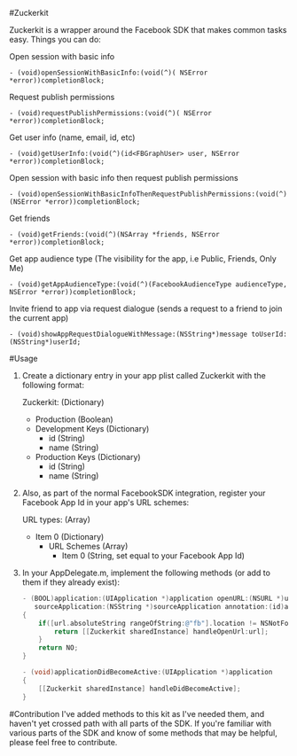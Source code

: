 #Zuckerkit

Zuckerkit is a wrapper around the Facebook SDK that makes common tasks easy. Things you can do:


Open session with basic info

```
- (void)openSessionWithBasicInfo:(void(^)( NSError *error))completionBlock;
```

Request publish permissions

```
- (void)requestPublishPermissions:(void(^)( NSError *error))completionBlock;
```

Get user info (name, email, id, etc)

```
- (void)getUserInfo:(void(^)(id<FBGraphUser> user, NSError *error))completionBlock;
```

Open session with basic info then request publish permissions 

```
- (void)openSessionWithBasicInfoThenRequestPublishPermissions:(void(^)(NSError *error))completionBlock;
```

Get friends
	
```
- (void)getFriends:(void(^)(NSArray *friends, NSError *error))completionBlock;
```

Get app audience type (The visibility for the app, i.e Public, Friends, Only Me)

```
- (void)getAppAudienceType:(void(^)(FacebookAudienceType audienceType, NSError *error))completionBlock;
```

Invite friend to app via request dialogue (sends a request to a friend to join the current app)
	
```
- (void)showAppRequestDialogueWithMessage:(NSString*)message toUserId:(NSString*)userId;
```

#Usage
1. Create a dictionary entry in your app plist called Zuckerkit with the following format:

	Zuckerkit: (Dictionary)
	 - Production (Boolean)
	 - Development Keys (Dictionary)
	   - id (String)
	   - name (String)
	 - Production Keys (Dictionary)
	   - id (String)
	   - name (String)
	   
2. Also, as part of the normal FacebookSDK integration, register your Facebook App Id in your app's URL schemes:
	  
	  URL types: (Array)
 	  - Item 0 (Dictionary)
    	- URL Schemes (Array)
    		- Item 0 (String, set equal to your Facebook App Id)
    		
	   
3. In your AppDelegate.m, implement the following methods (or add to them if they already exist):

	``` objective-c
	- (BOOL)application:(UIApplication *)application openURL:(NSURL *)url
	   sourceApplication:(NSString *)sourceApplication annotation:(id)annotation
	{	
	    if([url.absoluteString rangeOfString:@"fb"].location != NSNotFound) {
	        return [[Zuckerkit sharedInstance] handleOpenUrl:url];
	    }
	    return NO;
	}
	
	- (void)applicationDidBecomeActive:(UIApplication *)application
	{
	    [[Zuckerkit sharedInstance] handleDidBecomeActive];
	}
	```


#Contribution
I've added methods to this kit as I've needed them, and haven't yet crossed path with all parts of the SDK. If you're familiar with various parts of the SDK and know of some methods that may be helpful, please feel free to contribute.